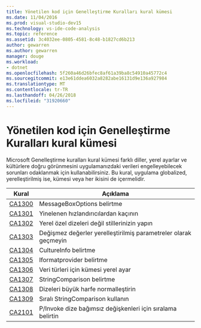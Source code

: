 ```yaml
---
title: Yönetilen kod için Genelleştirme Kuralları kural kümesi
ms.date: 11/04/2016
ms.prod: visual-studio-dev15
ms.technology: vs-ide-code-analysis
ms.topic: reference
ms.assetid: 3c4032ee-0805-4581-8c48-b1827cd6b213
author: gewarren
ms.author: gewarren
manager: douge
ms.workload:
- dotnet
ms.openlocfilehash: 5f260a46d26bfec8af61a39ba8c54910a45772c4
ms.sourcegitcommit: e13e61ddea6032a8282abe16131d9e136a927984
ms.translationtype: MT
ms.contentlocale: tr-TR
ms.lasthandoff: 04/26/2018
ms.locfileid: "31920660"
---
```

# <a name="globalization-rules-rule-set-for-managed-code"></a>Yönetilen kod için Genelleştirme Kuralları kural kümesi
Microsoft Genelleştirme kuralları kural kümesi farklı diller, yerel ayarlar ve kültürlere doğru görünmesini uygulamanızdaki verileri engelleyebilecek sorunları odaklanmak için kullanabilirsiniz. Bu kural, uygulama globalized, yerelleştirilmiş ise, kümesi veya her ikisini de içermelidir.

|Kural|Açıklama|
|----------|-----------------|
|[CA1300](../code-quality/ca1300-specify-messageboxoptions.md)|MessageBoxOptions belirtme|
|[CA1301](../code-quality/ca1301-avoid-duplicate-accelerators.md)|Yinelenen hızlandırıcılardan kaçının|
|[CA1302](../code-quality/ca1302-do-not-hardcode-locale-specific-strings.md)|Yerel özel dizeleri değil stillerinizin yapın|
|[CA1303](../code-quality/ca1303-do-not-pass-literals-as-localized-parameters.md)|Değişmez değerler yerelleştirilmiş parametreler olarak geçmeyin|
|[CA1304](../code-quality/ca1304-specify-cultureinfo.md)|CultureInfo belirtme|
|[CA1305](../code-quality/ca1305-specify-iformatprovider.md)|Iformatprovider belirtme|
|[CA1306](../code-quality/ca1306-set-locale-for-data-types.md)|Veri türleri için kümesi yerel ayar|
|[CA1307](../code-quality/ca1307-specify-stringcomparison.md)|StringComparison belirtme|
|[CA1308](../code-quality/ca1308-normalize-strings-to-uppercase.md)|Dizeleri büyük harfe normalleştirin|
|[CA1309](../code-quality/ca1309-use-ordinal-stringcomparison.md)|Sıralı StringComparison kullanın|
|[CA2101](../code-quality/ca2101-specify-marshaling-for-p-invoke-string-arguments.md)|P/Invoke dize bağımsız değişkenleri için sıralama belirtin|